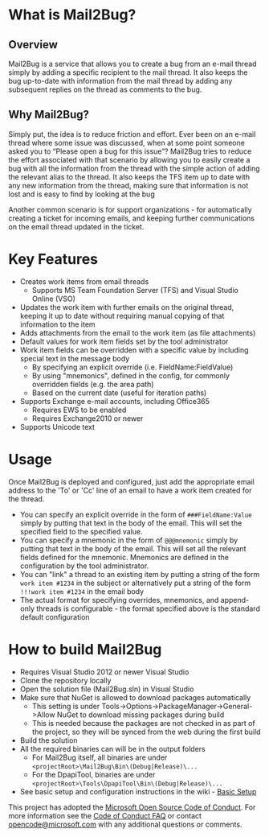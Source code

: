 # What is Mail2Bug? 

## Overview 
Mail2Bug is a service that allows you to create a bug from an e-mail thread simply by adding a specific recipient to the mail thread. It also keeps the bug up-to-date with information from the mail thread by adding any subsequent replies on the thread as comments to the bug. 


## Why Mail2Bug? 
Simply put, the idea is to reduce friction and effort. Ever been on an e-mail thread where some issue was discussed, when at some point someone asked you to “Please open a bug for this issue”? Mail2Bug tries to reduce the effort associated with that scenario by allowing you to easily create a bug with all the information from the thread with the simple action of adding the relevant alias to the thread. It also keeps the TFS item up to date with any new information from the thread, making sure that information is not lost and is easy to find by looking at the bug

Another common scenario is for support organizations - for automatically creating a ticket for incoming emails, and keeping further communications on the email thread updated in the ticket.

# Key Features 
* Creates work items from email threads
  * Supports MS Team Foundation Server (TFS) and Visual Studio Online (VSO)
* Updates the work item with further emails on the original thread, keeping it up to date without requiring manual copying of that information to the item
* Adds attachments from the email to the work item (as file attachments)
* Default values for work item fields set by the tool administrator
* Work item fields can be overridden with a specific value by including special text in the message body
  * By specifying an explicit override (i.e. FieldName:FieldValue) 
  * By using "mnemonics", defined in the config, for commonly overridden fields (e.g. the area path)
  * Based on the current date (useful for iteration paths)
* Supports Exchange e-mail accounts, including Office365
  * Requires EWS to be enabled
  * Requires Exchange2010 or newer
* Supports Unicode text

# Usage
Once Mail2Bug is deployed and configured, just add the appropriate email address to the 'To' or 'Cc' line of an email to have a work item created for the thread.
* You can specify an explicit override in the form of `###FieldName:Value` simply by putting that text in the body of the email. This will set the specified field to the specified value.
* You can specify a mnemonic in the form of `@@@mnemonic` simply by putting that text in the body of the email. This will set all the relevant fields defined for the mnemonic. Mnemonics are defined in the configuration by the tool administrator.
* You can "link" a thread to an existing item by putting a string of the form `work item #1234` in the subject or alternatively put a string of the form `!!!work item #1234` in the email body
* The actual format for specifying overrides, mnemonics, and append-only threads is configurable - the format specified above is the standard default configuration

# How to build Mail2Bug
  * Requires Visual Studio 2012 or newer Visual Studio
  * Clone the repository locally
  * Open the solution file (Mail2Bug.sln) in Visual Studio 
  * Make sure that NuGet is allowed to download packages automatically
    * This setting is under Tools-\>Options-\>PackageManager-\>General-\>Allow NuGet to download missing packages during build
    * This is needed because the packages are not checked in as part of the project, so they will be synced from the web during the first build
  * Build the solution
  * All the required binaries can will be in the output folders
    * For Mail2Bug itself, all binaries are under `<projectRoot>\Mail2Bug\Bin\(Debug|Release)\...`
    * For the DpapiTool, binaries are under `<projectRoot>\Tools\DpapiTool\Bin\(Debug|Release)\...`
  * See basic setup and configuration instructions in the wiki - [Basic Setup](https://github.com/Microsoft/mail2bug/wiki/Basic-Setup)

This project has adopted the [Microsoft Open Source Code of Conduct](https://opensource.microsoft.com/codeofconduct/). For more information see the [Code of Conduct FAQ](https://opensource.microsoft.com/codeofconduct/faq/) or contact [opencode@microsoft.com](mailto:opencode@microsoft.com) with any additional questions or comments.
